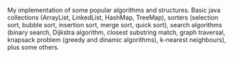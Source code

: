 My implementation of some popular algorithms and structures.
Basic java collections   (ArrayList, LinkedList, HashMap, TreeMap),
sorters                  (selection sort, bubble sort, insertion sort, merge sort, quick sort),
search algorithms        (binary search, Dijkstra algorithm, closest substring match, graph traversal, knapsack problem (greedy and dinamic algorithms), k-nearest neighbours),
plus some others.
